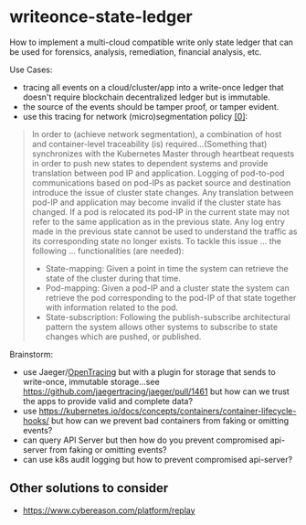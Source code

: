 # writeonce-state-ledger
How to implement a multi-cloud compatible write only state ledger that can be used for forensics, analysis, remediation, financial analysis, etc.

Use Cases:

* tracing all events on a cloud/cluster/app into a write-once ledger that doesn't require blockchain decentralized ledger but is immutable.
* the source of the events should be tamper proof, or tamper evident.  
* use this tracing for network (micro)segmentation policy [[0]](https://pdfs.semanticscholar.org/3f15/0216fb6772a0f5a5339b693d5140122a53c5.pdf):

> In order to (achieve network segmentation), a combination of host and container-level
> traceability (is) required...(Something that) synchronizes with the Kubernetes Master through 
> heartbeat requests in order to push new states to dependent systems and provide translation between pod IP and 
> application. Logging of pod-to-pod communications based on pod-IPs as packet source and destination 
> introduce the issue of cluster state changes. Any translation between pod-IP and
> application may become invalid if the cluster state has changed. If a pod is relocated its
> pod-IP in the current state may not refer to the same application as in the previous state.
> Any log entry made in the previous state cannot be used to understand the traffic as its
> corresponding state no longer exists. To tackle this issue ... the following ... functionalities (are needed):
>    * State-mapping: Given a point in time the system can retrieve the state of the cluster during that time.
>    * Pod-mapping: Given a pod-IP and a cluster state the system can retrieve the pod corresponding to the pod-IP of that state together with information related to the pod.
>    * State-subscription: Following the publish-subscribe architectural pattern the system allows other systems to subscribe to state changes which are pushed, or published.

Brainstorm:

* use Jaeger/[OpenTracing](https://opentracing.io/) but with a plugin for storage that sends to write-once, immutable storage...see  https://github.com/jaegertracing/jaeger/pull/1461 but how can we trust the apps to provide valid and complete data?
* use https://kubernetes.io/docs/concepts/containers/container-lifecycle-hooks/ but how can we prevent bad containers from faking or omitting events?
* can query API Server but then how do you prevent compromised api-server from faking or omitting events?
* can use k8s audit logging but how to prevent compromised api-server?

## Other solutions to consider

* https://www.cybereason.com/platform/replay
